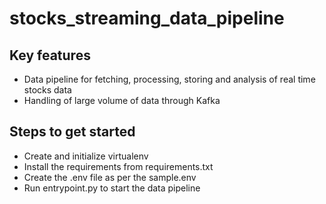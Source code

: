 # stocks_streaming_data_pipeline


## Key features
* Data pipeline for fetching, processing, storing and analysis of real time stocks data
* Handling of large volume of data through Kafka


## Steps to get started

* Create and initialize virtualenv
* Install the requirements from requirements.txt
* Create the .env file as per the sample.env
* Run entrypoint.py to start the data pipeline